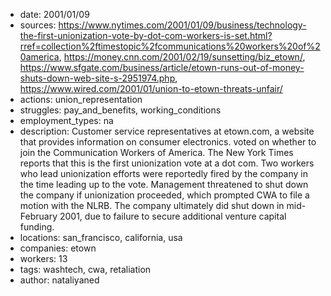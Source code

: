 - date: 2001/01/09
- sources: https://www.nytimes.com/2001/01/09/business/technology-the-first-unionization-vote-by-dot-com-workers-is-set.html?rref=collection%2ftimestopic%2fcommunications%20workers%20of%20america, https://money.cnn.com/2001/02/19/sunsetting/biz_etown/, https://www.sfgate.com/business/article/etown-runs-out-of-money-shuts-down-web-site-s-2951974.php, https://www.wired.com/2001/01/union-to-etown-threats-unfair/
- actions: union_representation
- struggles: pay_and_benefits, working_conditions
- employment_types: na
- description: Customer service representatives at etown.com, a website that provides information on consumer electronics. voted on whether to join the Communication Workers of America. The New York Times reports that this is the first unionization vote at a dot com. Two workers who lead unionization efforts were reportedly fired by the company in the time leading up to the vote. Management threatened to shut down the company if unionization proceeded, which prompted CWA to file a motion with the NLRB. The company ultimately did shut down in mid-February 2001, due to  failure to secure additional venture capital funding.
- locations: san_francisco, california, usa
- companies: etown
- workers: 13
- tags: washtech, cwa, retaliation
- author: nataliyaned
